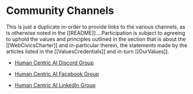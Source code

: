 # Community Channels

This is just a duplicate in-order to provide links to the various channels, as is otherwise noted in the [[README]]...  Participation is subject to agreeing to uphold the values and principles outlined in the section that is about the [[WebCivicsCharter]] and in-particular therein, the statements made by the articles listed in the [[ValuesCredentials]] and in-turn [[OurValues]].

- [Human Centric AI Discord Group](https://discord.gg/aRTzYX9QY4)

 - [Human Centric AI Facebook Group](https://www.facebook.com/groups/humancentric.ai.tech)

- [Human Centric AI LinkedIn Group](https://www.linkedin.com/groups/14154710/)

